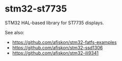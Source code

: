 # stm32-st7735

STM32 HAL-based library for ST7735 displays.

See also:

* https://github.com/afiskon/stm32-fatfs-examples
* https://github.com/afiskon/stm32-ssd1306
* https://github.com/afiskon/stm32-ili9341

